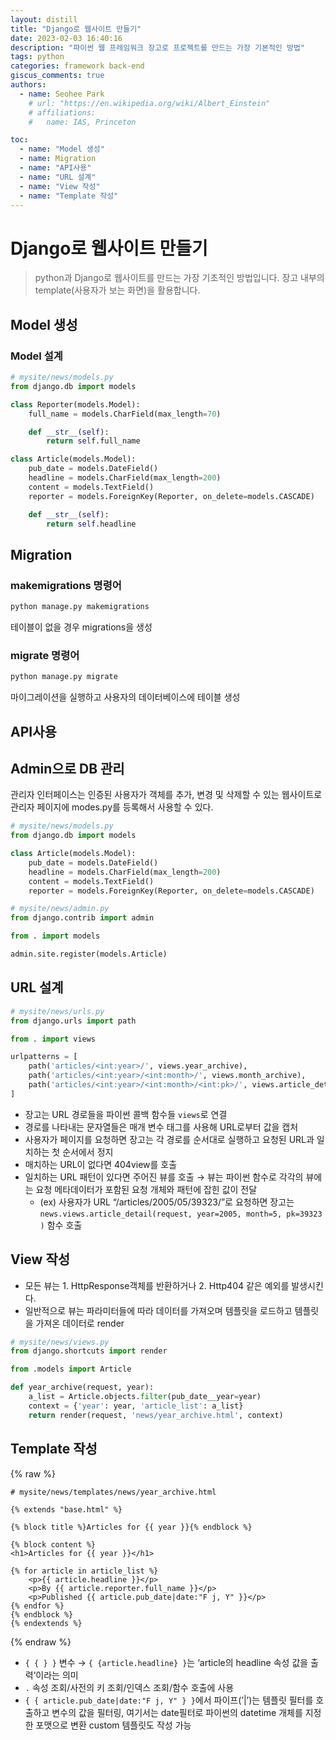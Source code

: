 ```yaml
---
layout: distill
title: "Django로 웹사이트 만들기"
date: 2023-02-03 16:40:16
description: "파이썬 웹 프레임워크 장고로 프로젝트를 만드는 가장 기본적인 방법"
tags: python
categories: framework back-end
giscus_comments: true
authors:
  - name: Seohee Park
    # url: "https://en.wikipedia.org/wiki/Albert_Einstein"
    # affiliations:
    #   name: IAS, Princeton

toc:
  - name: "Model 생성"
  - name: Migration
  - name: "API사용"
  - name: "URL 설계"
  - name: "View 작성"
  - name: "Template 작성"
---
```


# Django로 웹사이트 만들기

> python과 Django로 웹사이트를 만드는 가장 기초적인 방법입니다.
> 장고 내부의 template(사용자가 보는 화면)을 활용합니다.

## Model 생성

### Model 설계

```python
# mysite/news/models.py
from django.db import models

class Reporter(models.Model):
    full_name = models.CharField(max_length=70)

    def __str__(self):
        return self.full_name

class Article(models.Model):
    pub_date = models.DateField()
    headline = models.CharField(max_length=200)
    content = models.TextField()
    reporter = models.ForeignKey(Reporter, on_delete=models.CASCADE)

    def __str__(self):
        return self.headline
```

## Migration

### makemigrations 명령어

```python
python manage.py makemigrations
```

테이블이 없을 경우 migrations을 생성

### migrate 명령어

```python
python manage.py migrate
```

마이그레이션을 실행하고 사용자의 데이터베이스에 테이블 생성

## API사용

## Admin으로 DB 관리

관리자 인터페이스는 인증된 사용자가 객체를 추가, 변경 및 삭제할 수 있는 웹사이트로 관리자 페이지에 modes.py를 등록해서 사용할 수 있다.

```python
# mysite/news/models.py
from django.db import models

class Article(models.Model):
    pub_date = models.DateField()
    headline = models.CharField(max_length=200)
    content = models.TextField()
    reporter = models.ForeignKey(Reporter, on_delete=models.CASCADE)
```

```python
# mysite/news/admin.py
from django.contrib import admin

from . import models

admin.site.register(models.Article)
```

## URL 설계

```python
# mysite/news/urls.py
from django.urls import path

from . import views

urlpatterns = [
    path('articles/<int:year>/', views.year_archive),
    path('articles/<int:year>/<int:month>/', views.month_archive),
    path('articles/<int:year>/<int:month>/<int:pk>/', views.article_detail),
]
```

- 장고는 URL 경로들을 파이썬 콜백 함수들 `views`로 연결
- 경로를 나타내는 문자열들은 매개 변수 태그를 사용해 URL로부터 값을 캡처
- 사용자가 페이지를 요청하면 장고는 각 경로를 순서대로 실행하고 요청된 URL과 일치하는 첫 순서에서 정지
- 매치하는 URL이 없다면 404view를 호출
- 일치하는 URL 패턴이 있다면 주어진 뷰를 호출 → 뷰는 파이썬 함수로 각각의 뷰에는 요청 메타데이터가 포함된 요청 개체와 패턴에 잡힌 값이 전달
  - (ex) 사용자가 URL “/articles/2005/05/39323/”로 요청하면 장고는 `news.views.article_detail(request, year=2005, month=5, pk=39323)` 함수 호출

## View 작성

- 모든 뷰는 1. HttpResponse객체를 반환하거나 2. Http404 같은 예외를 발생시킨다.
- 일반적으로 뷰는 파라미터들에 따라 데이터를 가져오며 템플릿을 로드하고 템플릿을 가져온 데이터로 render

```python
# mysite/news/views.py
from django.shortcuts import render

from .models import Article

def year_archive(request, year):
    a_list = Article.objects.filter(pub_date__year=year)
    context = {'year': year, 'article_list': a_list}
    return render(request, 'news/year_archive.html', context)
```

## Template 작성

{% raw %}

```
# mysite/news/templates/news/year_archive.html

{% extends "base.html" %}

{% block title %}Articles for {{ year }}{% endblock %}

{% block content %}
<h1>Articles for {{ year }}</h1>

{% for article in article_list %}
    <p>{{ article.headline }}</p>
    <p>By {{ article.reporter.full_name }}</p>
    <p>Published {{ article.pub_date|date:"F j, Y" }}</p>
{% endfor %}
{% endblock %}
{% endextends %}
```

{% endraw %}

- `{ { } }` 변수 → `{ {article.headline} }`는 ‘article의 headline 속성 값을 출력’이라는 의미
- `.` 속성 조회/사전의 키 조회/인덱스 조회/함수 호출에 사용
- `{ { article.pub_date|date:"F j, Y" } }`에서 파이프(’|’)는 템플릿 필터를 호출하고 변수의 값을 필터링, 여기서는 date필터로 파이썬의 datetime 개체를 지정한 포맷으로 변환
  custom 템플릿도 작성 가능

<!-- <script src="https://giscus.app/client.js"
        data-repo="Joyseohee/joyseohee.github.io"
        data-repo-id="R_kgDOJG0eCg"
        data-category="Announcements"
        data-category-id="DIC_kwDOJG0eCs4CUyOA"
        data-mapping="pathname"
        data-strict="0"
        data-reactions-enabled="1"
        data-emit-metadata="0"
        data-input-position="top"
        data-theme="preferred_color_scheme"
        data-lang="ko"
        crossorigin="anonymous"
        async>
</script> -->
